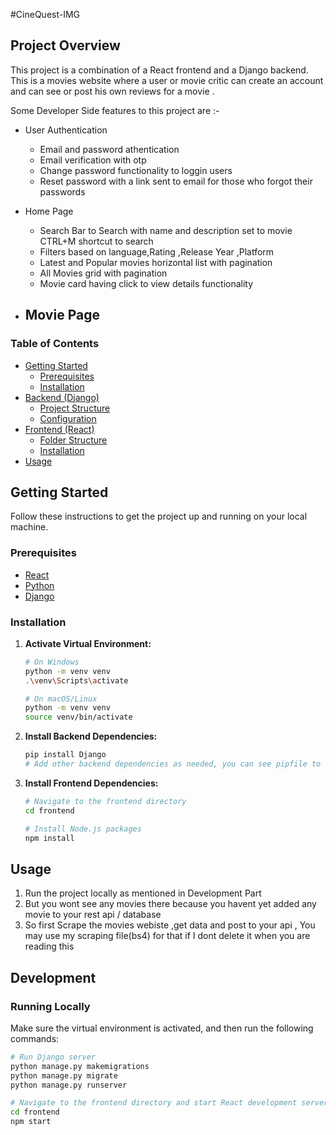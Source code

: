 #CineQuest-IMG

## Project Overview

This project is a combination of a React frontend and a Django backend. This is a movies website where a user or movie critic can create an account and can see or post his own reviews for a movie .

Some Developer Side features to this project are :-
- User Authentication
  - Email and password athentication
  - Email verification with otp
  - Change password functionality to loggin users
  - Reset password with a link sent to email for those who forgot their passwords
    
- Home Page
  - Search Bar to Search with name and description set to movie CTRL+M shortcut to search
  - Filters based on language,Rating ,Release Year ,Platform
  - Latest and Popular movies horizontal list with pagination 
  - All Movies grid with pagination
  - Movie card having click to view details functionality
    
- Movie Page
  -


### Table of Contents

- [Getting Started](#getting-started)
  - [Prerequisites](#prerequisites)
  - [Installation](#installation)
- [Backend (Django)](#backend-django)
  - [Project Structure](#project-structure)
  - [Configuration](#configuration)
- [Frontend (React)](#frontend-react)
  - [Folder Structure](#folder-structure)
  - [Installation](#installation-frontend)
- [Usage](#usage)



## Getting Started

Follow these instructions to get the project up and running on your local machine.

### Prerequisites

- [React](https://legacy.reactjs.org/)
- [Python](https://www.python.org/)
- [Django](https://www.djangoproject.com/)

### Installation

1. **Activate Virtual Environment:**

    ```bash
    # On Windows
    python -m venv venv
    .\venv\Scripts\activate

    # On macOS/Linux
    python -m venv venv
    source venv/bin/activate
    ```

2. **Install Backend Dependencies:**

    ```bash
    pip install Django
    # Add other backend dependencies as needed, you can see pipfile to know more 
    ```

3. **Install Frontend Dependencies:**

    ```bash
    # Navigate to the frontend directory
    cd frontend

    # Install Node.js packages
    npm install
    ```

## Usage

1. Run the project locally as mentioned in Development Part 
2. But you wont see any movies there because you havent yet added any movie to your rest api / database 
3. So first Scrape the movies webiste ,get data and post to your api , You may use my scraping file(bs4) for that if I dont delete it when you are reading this 

## Development

### Running Locally

Make sure the virtual environment is activated, and then run the following commands:

```bash
# Run Django server
python manage.py makemigrations
python manage.py migrate
python manage.py runserver

# Navigate to the frontend directory and start React development server
cd frontend
npm start
